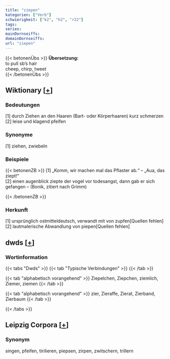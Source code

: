 ```yaml
---
title: "ziepen"
kategorien: ["Verb"]
schwierigkeit: ["k2", "h2", "r22"]
tags:
series:
mainDornseiffs:
domainDornseiffs:
url: "ziepen"
---
```


{{< betonenÜbs >}}
**Übersetzung:**  
to pull sb’s hair  
cheep, chirp, tweet  
{{< /betonenÜbs >}}

## Wiktionary [[+](https://de.wiktionary.org/wiki/ziepen)]

### Bedeutungen
[1] durch Ziehen an den Haaren (Bart- oder Körperhaaren) kurz schmerzen  
[2] leise und klagend pfeifen  

### Synonyme
[1] ziehen, zwiebeln  

### Beispiele
{{< betonenZB >}}
[1] „Komm, wir machen mal das Pflaster ab.“ – „Aua, das ziept!“  
[2] einen augenblick ziepte der vogel vor todesangst, dann gab er sich gefangen – (Bonik, zitiert nach Grimm)  

{{< /betonenZB >}}
### Herkunft
[1] ursprünglich ostmitteldeutsch, verwandt mit von zupfen[Quellen fehlen]  
[2] lautmalerische Abwandlung von piepen[Quellen fehlen]  



## dwds [[+](https://www.dwds.de/wb/ziepen)]

### Wortinformation
{{< tabs "Dwds" >}}
{{< tab "Typische Verbindungen" >}}
{{< /tab >}}

{{< tab "alphabetisch vorangehend" >}}
Ziepelchen, Ziepchen, ziemlich, Ziemer, ziemen
{{< /tab >}}

{{< tab "alphabetisch vorangehend" >}}
zier, Zieraffe, Zierat, Zierband, Zierbaum
{{< /tab >}}

{{< /tabs >}}

## Leipzig Corpora [[+](https://corpora.uni-leipzig.de/en/res?word=ziepen&corpusId=deu_newscrawl-public_2018)]


### Synonym
singen, pfeifen, tirilieren, piepsen, zirpen, zwitschern, trillern

